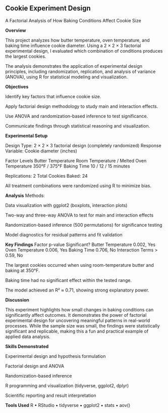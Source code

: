 ## Cookie Experiment Design

A Factorial Analysis of How Baking Conditions Affect Cookie Size

**Overview**

This project analyzes how butter temperature, oven temperature, and baking time influence cookie diameter.
Using a 2 × 2 × 3 factorial experimental design, I evaluated which combination of conditions produces the largest cookies.

The analysis demonstrates the application of experimental design principles, including randomization, replication, and analysis of variance (ANOVA), using R for statistical modeling and visualization.

**Objectives**

Identify key factors that influence cookie size.

Apply factorial design methodology to study main and interaction effects.

Use ANOVA and randomization-based inference to test significance.

Communicate findings through statistical reasoning and visualization.

**Experimental Setup**

Design Type: 2 × 2 × 3 factorial design (completely randomized)
Response Variable: Cookie diameter (inches)

Factor	Levels
Butter Temperature	Room Temperature / Melted
Oven Temperature	350°F / 375°F
Baking Time	10 / 12 / 15 minutes

Replications: 2
Total Cookies Baked: 24

All treatment combinations were randomized using R to minimize bias.

**Analysis**
Methods:

Data visualization with ggplot2 (boxplots, interaction plots)

Two-way and three-way ANOVA to test for main and interaction effects

Randomization-based inference (500 permutations) for significance testing

Model diagnostics for residual patterns and fit validation

**Key Findings**
Factor	p-value	Significant?
Butter Temperature	0.002, Yes
Oven Temperature	0.006, Yes
Baking Time	0.706, No
Interaction Terms	> 0.59, No

The largest cookies occurred when using room-temperature butter and baking at 350°F.

Baking time had no significant effect within the tested range.

The model achieved an R² ≈ 0.71, showing strong explanatory power.

**Discussion**

This experiment highlights how small changes in baking conditions can significantly affect outcomes.
It demonstrates the power of factorial experimental design for uncovering meaningful patterns in real-world processes.
While the sample size was small, the findings were statistically significant and replicable, making this a fun and practical example of applied data analysis.

**Skills Demonstrated**

Experimental design and hypothesis formulation

Factorial design and ANOVA

Randomization-based inference

R programming and visualization (tidyverse, ggplot2, dplyr)

Scientific reporting and result interpretation


**Tools Used**
R • RStudio • tidyverse • ggplot2 • stats • aov()
